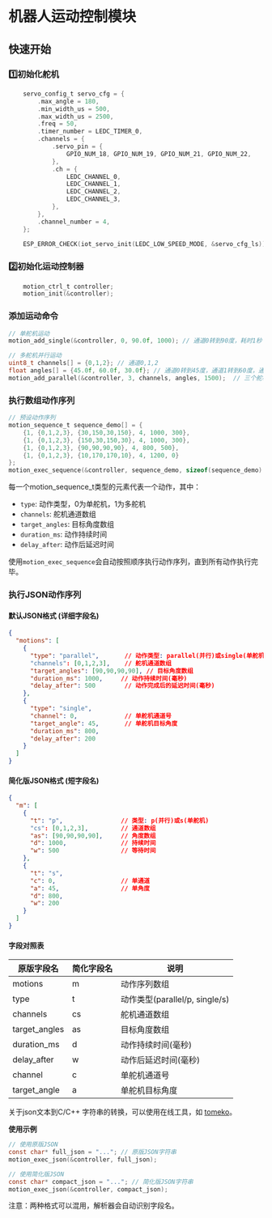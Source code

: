 # 机器人运动控制模块

## 快速开始

### 1️⃣初始化舵机
```c
    servo_config_t servo_cfg = {
        .max_angle = 180,
        .min_width_us = 500,
        .max_width_us = 2500,
        .freq = 50,
        .timer_number = LEDC_TIMER_0,
        .channels = {
            .servo_pin = {
                GPIO_NUM_18, GPIO_NUM_19, GPIO_NUM_21, GPIO_NUM_22,
            },
            .ch = {
                LEDC_CHANNEL_0,
                LEDC_CHANNEL_1,
                LEDC_CHANNEL_2,
                LEDC_CHANNEL_3,
            },
        },
        .channel_number = 4,
    };
    
    ESP_ERROR_CHECK(iot_servo_init(LEDC_LOW_SPEED_MODE, &servo_cfg_ls));
```
### 2️⃣初始化运动控制器
```c
    motion_ctrl_t controller;
    motion_init(&controller);
```

### 添加运动命令

```c
// 单舵机运动
motion_add_single(&controller, 0, 90.0f, 1000); // 通道0转到90度，耗时1秒

// 多舵机并行运动
uint8_t channels[] = {0,1,2}; // 通道0,1,2
float angles[] = {45.0f, 60.0f, 30.0f}; // 通道0转到45度，通道1转到60度，通道2转到30度
motion_add_parallel(&controller, 3, channels, angles, 1500);  // 三个舵机并行运动，耗时1.5秒
```
### 执行数组动作序列
```c
// 预设动作序列
motion_sequence_t sequence_demo[] = {
    {1, {0,1,2,3}, {30,150,30,150}, 4, 1000, 300},
    {1, {0,1,2,3}, {150,30,150,30}, 4, 1000, 300},
    {1, {0,1,2,3}, {90,90,90,90}, 4, 800, 500},
    {1, {0,1,2,3}, {10,170,170,10}, 4, 1200, 0}
};
motion_exec_sequence(&controller, sequence_demo, sizeof(sequence_demo) / sizeof(sequence_demo[0]));
```
每一个motion_sequence_t类型的元素代表一个动作，其中：
- `type`: 动作类型，0为单舵机，1为多舵机
- `channels`: 舵机通道数组
- `target_angles`: 目标角度数组
- `duration_ms`: 动作持续时间
- `delay_after`: 动作后延迟时间

使用`motion_exec_sequence`会自动按照顺序执行动作序列，直到所有动作执行完毕。

### 执行JSON动作序列

#### 默认JSON格式 (详细字段名)
```json
{
  "motions": [
    {
      "type": "parallel",       // 动作类型: parallel(并行)或single(单舵机)
      "channels": [0,1,2,3],    // 舵机通道数组
      "target_angles": [90,90,90,90], // 目标角度数组
      "duration_ms": 1000,     // 动作持续时间(毫秒)
      "delay_after": 500        // 动作完成后的延迟时间(毫秒)
    },
    {
      "type": "single",
      "channel": 0,             // 单舵机通道号
      "target_angle": 45,       // 单舵机目标角度
      "duration_ms": 800,
      "delay_after": 200
    }
  ]
}
```

#### 简化版JSON格式 (短字段名)
```json
{
  "m": [
    {
      "t": "p",                // 类型: p(并行)或s(单舵机)
      "cs": [0,1,2,3],         // 通道数组
      "as": [90,90,90,90],     // 角度数组
      "d": 1000,               // 持续时间
      "w": 500                 // 等待时间
    },
    {
      "t": "s",
      "c": 0,                  // 单通道
      "a": 45,                 // 单角度
      "d": 800,
      "w": 200
    }
  ]
}
```

#### 字段对照表

| 原版字段名       | 简化字段名 | 说明                          |
|------------------|------------|-------------------------------|
| motions          | m          | 动作序列数组                  |
| type             | t          | 动作类型(parallel/p, single/s)|
| channels         | cs         | 舵机通道数组                  |
| target_angles    | as         | 目标角度数组                  |
| duration_ms      | d          | 动作持续时间(毫秒)            |
| delay_after      | w          | 动作后延迟时间(毫秒)          |
| channel          | c          | 单舵机通道号                  |
| target_angle     | a          | 单舵机目标角度                |

关于json文本到C/C++ 字符串的转换，可以使用在线工具，如 [tomeko](https://tomeko.net/online_tools/cpp_text_escape.php)。

**使用示例**

```c
// 使用原版JSON
const char* full_json = "..."; // 原版JSON字符串
motion_exec_json(&controller, full_json);

// 使用简化版JSON 
const char* compact_json = "..."; // 简化版JSON字符串
motion_exec_json(&controller, compact_json);
```
注意：两种格式可以混用，解析器会自动识别字段名。

